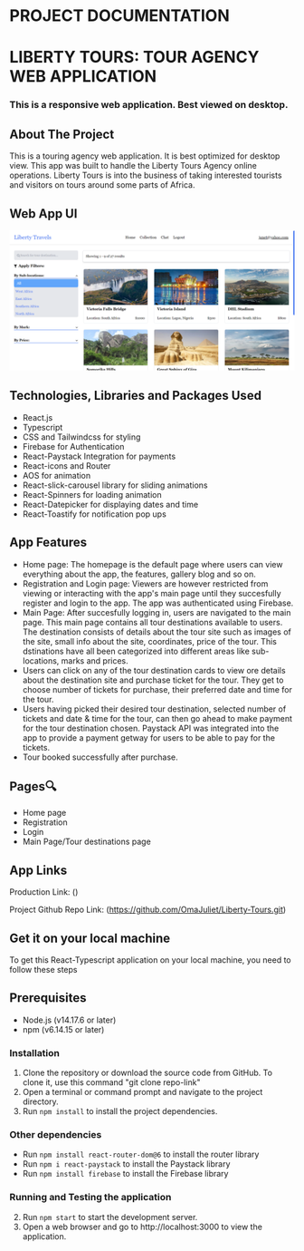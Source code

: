 # PROJECT DOCUMENTATION

# LIBERTY TOURS: TOUR AGENCY WEB APPLICATION
### This is a responsive web application. Best viewed on desktop.


## About The Project 

This is a touring agency web application. It is best optimized for desktop view. This app was built to handle the Liberty Tours Agency online operations. Liberty Tours is into the business of taking interested tourists and visitors on tours around some parts of Africa. 


## Web App UI
![Liberty Tours: liberty tours app design](liberty-tours.png) 


## Technologies, Libraries and Packages Used

- React.js
- Typescript
- CSS and Tailwindcss for styling
- Firebase for Authentication
- React-Paystack Integration for payments
- React-icons and Router
- AOS for animation
- React-slick-carousel library for sliding animations
- React-Spinners for loading animation
- React-Datepicker for displaying dates and time
- React-Toastify for notification pop ups


## App Features

- Home page: The homepage is the default page where users can view everything about the app, the features, gallery blog and so on.
- Registration and Login page: Viewers are however restricted from viewing or interacting with the app's main page until they succesfully register and login to the app. The app was authenticated using Firebase.
- Main Page: After succesfully logging in, users are navigated to the main page. This main page contains all tour destinations available to users. The destination consists of details about the tour site such as images of the site, small info about the site, coordinates, price of the tour. This dstinations have all been categorized into different areas like sub-locations, marks and prices.
- Users can click on any of the tour destination cards to view ore details about the destination site and purchase ticket for the tour. They get to choose number of tickets for purchase, their preferred date and time for the tour. 
- Users having picked their desired tour destination, selected number of tickets and date & time for the tour, can then go ahead to make payment for the tour destination chosen. Paystack API was integrated into the app to provide a payment getway for users to be able to pay for the tickets.
- Tour booked successfully after purchase. 


## Pages🔍

- Home page 
- Registration
- Login
- Main Page/Tour destinations page


## App Links 
Production Link: ()

Project Github Repo Link: (https://github.com/OmaJuliet/Liberty-Tours.git)


## Get it on your local machine
To get this React-Typescript application on your local machine, you need to follow these steps


## Prerequisites
- Node.js (v14.17.6 or later)
- npm (v6.14.15 or later)


### Installation
1. Clone the repository or download the source code from GitHub. To clone it, use this command "git clone repo-link"
2. Open a terminal or command prompt and navigate to the project directory.
3. Run `npm install` to install the project dependencies.


### Other dependencies
- Run `npm install react-router-dom@6` to install the router library
- Run `npm i react-paystack` to install the Paystack library
- Run `npm install firebase` to install the Firebase library


### Running and Testing the application
2. Run `npm start` to start the development server.
3. Open a web browser and go to http://localhost:3000 to view the application.